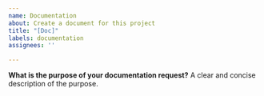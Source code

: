```yaml
---
name: Documentation
about: Create a document for this project
title: "[Doc]"
labels: documentation
assignees: ''

---
```


**What is the purpose of your documentation request?**
A clear and concise description of the purpose.
